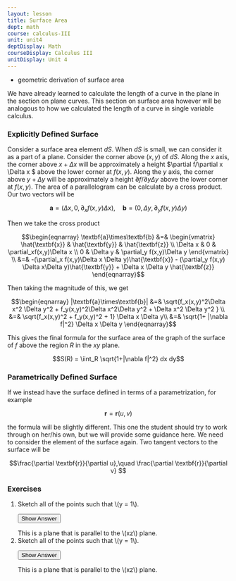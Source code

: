 ```yaml
---
layout: lesson
title: Surface Area
dept: math
course: calculus-III
unit: unit4
deptDisplay: Math
courseDisplay: Calculus III
unitDisplay: Unit 4
---
```


- geometric derivation of surface area

We have already learned to calculate the length of a curve in the plane in the section on plane curves. This section on surface area however will be analogous to how we calculated the length of a curve in single variable calculus. 

### Explicitly Defined Surface

Consider a surface area element $dS$. When $dS$ is small, we can consider it as a part of a plane. Consider the corner above $(x,y)$ of $dS$. Along the $x$ axis, the corner above $x + \Delta x$ will be approximately a height $\partial f/\partial x \Delta x $ above the lower corner at $f(x,y)$. Along the $y$ axis, the corner above $y + \Delta y$ will be approximately a height $\partial f/\partial y \Delta y$ above the lower corner at $f(x,y)$. The area of a parallelogram can be calculate by a cross product. Our two vectors will be 

$$\textbf{a} = \left(\Delta x, 0 ,\partial_xf(x,y)\Delta x\right),\quad \textbf{b} = \left(0,\Delta y,\partial_y f(x,y)\Delta y\right)$$

Then we take the cross product 

$$\begin{eqnarray}
\textbf{a}\times\textbf{b} &=& \begin{vmatrix} \hat{\textbf{x}} & \hat{\textbf{y}} & \hat{\textbf{z}} \\  \Delta x &  0 & \partial_xf(x,y)\Delta x \\ 0 & \Delta y & \partial_y f(x,y)\Delta y \end{vmatrix} \\
&=& -(\partial_x f(x,y)\Delta x \Delta y)\hat{\textbf{x}} - (\partial_y f(x,y) \Delta x\Delta y)\hat{\textbf{y}} + \Delta x \Delta y \hat{\textbf{z}}  
\end{eqnarray}$$  

Then taking the magnitude of this, we get 

$$\begin{eqnarray}
|\textbf{a}\times\textbf{b}| &=&  \sqrt{f_x(x,y)^2\Delta x^2 \Delta y^2 + f_y(x,y)^2\Delta x^2\Delta y^2  + \Delta x^2 \Delta y^2 } \\
&=& \sqrt{f_x(x,y)^2 + f_y(x,y)^2 + 1} \Delta x \Delta y\\
&=& \sqrt{1+ |\nabla f|^2} \Delta x \Delta y
\end{eqnarray}$$

This gives the final formula for the surface area of the graph of the surface of $f$ above the region $R$ in the $xy$ plane.  

$$S(R) = \iint_R \sqrt{1+|\nabla f|^2} dx dy$$

### Parametrically Defined Surface

If we instead have the surface defined in terms of a parametrization, for example 

$$\textbf{r} = \textbf{r}(u,v)$$

the formula will be slightly different. This one the student should try to work through on her/his own, but we will provide some guidance here. We need to consider the element of the surface again. Two tangent vectors to the surface will be 

$$\frac{\partial \textbf{r}}{\partial u},\quad \frac{\partial \textbf{r}}{\partial v} $$



 






### Exercises

<ol>
<li> <div> Sketch all of the points such that \(y = 1\). </div>

<button onclick="myFunction('answer2')" class="answerButton">Show Answer</button>
<div  id="answer2" class="answer">
This is a plane that is parallel to the \(xz\) plane. 
</div> </li>
<li> <div> Sketch all of the points such that \(y = 1\). </div>

<button onclick="myFunction('answer2')" class="answerButton">Show Answer</button>
<div  id="answer2" class="answer">
This is a plane that is parallel to the \(xz\) plane. 
</div> </li>
</ol>
